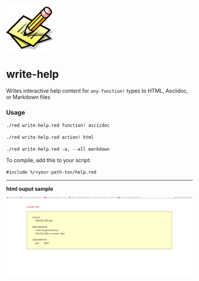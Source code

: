 ![writer](assets/write.png) 

# write-help

Writes interactive help content for `any-function!` types to HTML, Asciidoc, or Markdown files


### Usage

```red
./red write-help.red function! asciidoc

./red write-help.red action! html

./red write-help.red -a, --all markdown

```

To compile, add this to your script: 

` #include %/<your-path-to>/help.red `

----

**html ouput sample**

![output](assets/html.png)
